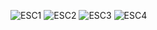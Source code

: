 ![ESC1](https://user-images.githubusercontent.com/121240992/222908303-305adc5d-c19b-45ad-897f-ca8335ad3c2a.png)
![ESC2](https://user-images.githubusercontent.com/121240992/222908311-889a973a-586f-48ca-a116-d5bf92c61c74.png)
![ESC3](https://user-images.githubusercontent.com/121240992/222908385-3dd62643-96ce-4da8-9183-7f5d335bc11e.png)
![ESC4](https://user-images.githubusercontent.com/121240992/222908314-acfeedc7-8358-4461-ac1b-d2615f93fa73.png)
